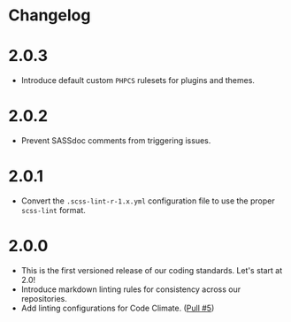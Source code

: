 # Changelog

# 2.0.3

- Introduce default custom `PHPCS` rulesets for plugins and themes.

# 2.0.2

- Prevent SASSdoc comments from triggering issues.

# 2.0.1

- Convert the `.scss-lint-r-1.x.yml` configuration file to use the proper
 `scss-lint` format. 

# 2.0.0

- This is the first versioned release of our coding standards. Let's start at
 2.0!
- Introduce markdown linting rules for consistency across our repositories.
- Add linting configurations for Code Climate. ([Pull #5](https://github.com/bu-ist/coding-standards/pull/5))